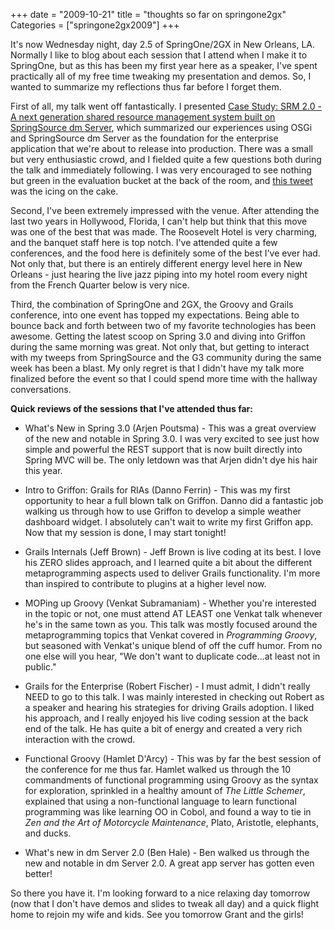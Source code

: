 +++
date = "2009-10-21"
title = "thoughts so far on springone2gx"
Categories = ["springone2gx2009"]
+++

It's now Wednesday night, day 2.5 of SpringOne/2GX in New Orleans, LA. Normally I like to blog about each session that I attend when I make it to SpringOne, but as this has been my first year here as a speaker, I've spent practically all of my free time tweaking my presentation and demos. So, I wanted to summarize my reflections thus far before I forget them.

First of all, my talk went off fantastically. I presented [Case Study: SRM 2.0 - A next generation shared resource management system built on SpringSource dm Server](http://www.springone2gx.com/conference/new_orleans/2009/10/session?id=15651), which summarized our experiences using OSGi and SpringSource dm Server as the foundation for the enterprise application that we're about to release into production. There was a small but very enthusiastic crowd, and I fielded quite a few questions both during the talk and immediately following. I was very encouraged to see nothing but green in the evaluation bucket at the back of the room, and [this tweet](http://twitter.com/sudr/status/5056103019) was the icing on the cake.

Second, I've been extremely impressed with the venue. After attending the last two years in Hollywood, Florida, I can't help but think that this move was one of the best that was made. The Roosevelt Hotel is very charming, and the banquet staff here is top notch. I've attended quite a few conferences, and the food here is definitely some of the best I've ever had. Not only that, but there is an entirely different energy level here in New Orleans - just hearing the live jazz piping into my hotel room every night from the French Quarter below is very nice.

Third, the combination of SpringOne and 2GX, the Groovy and Grails conference, into one event has topped my expectations. Being able to bounce back and forth between two of my favorite technologies has been awesome. Getting the latest scoop on Spring 3.0 and diving into Griffon during the same morning was great. Not only that, but getting to interact with my tweeps from SpringSource and the G3 community during the same week has been a blast. My only regret is that I didn't have my talk more finalized before the event so that I could spend more time with the hallway conversations.

**Quick reviews of the sessions that I've attended thus far:**



   
  * What's New in Spring 3.0 (Arjen Poutsma) - This was a great overview of the new and notable in Spring 3.0. I was very excited to see just how simple and powerful the REST support that is now built directly into Spring MVC will be. The only letdown was that Arjen didn't dye his hair this year.

   
  * Intro to Griffon: Grails for RIAs (Danno Ferrin) - This was my first opportunity to hear a full blown talk on Griffon. Danno did a fantastic job walking us through how to use Griffon to develop a simple weather dashboard widget. I absolutely can't wait to write my first Griffon app. Now that my session is done, I may start tonight!

   
  * Grails Internals (Jeff Brown) - Jeff Brown is live coding at its best. I love his ZERO slides approach, and I learned quite a bit about the different metaprogramming aspects used to deliver Grails functionality. I'm more than inspired to contribute to plugins at a higher level now.

  
  * MOPing up Groovy (Venkat Subramaniam) - Whether you're interested in the topic or not, one must attend AT LEAST one Venkat talk whenever he's in the same town as you. This talk was mostly focused around the metaprogramming topics that Venkat covered in _Programming Groovy_, but seasoned with Venkat's unique blend of off the cuff humor. From no one else will you hear, "We don't want to duplicate code...at least not in public."

   
  * Grails for the Enterprise (Robert Fischer) - I must admit, I didn't really NEED to go to this talk. I was mainly interested in checking out Robert as a speaker and hearing his strategies for driving Grails adoption. I liked his approach, and I really enjoyed his live coding session at the back end of the talk. He has quite a bit of energy and created a very rich interaction with the crowd.

  
  * Functional Groovy (Hamlet D'Arcy) - This was by far the best session of the conference for me thus far. Hamlet walked us through the 10 commandments of functional programming using Groovy as the syntax for exploration, sprinkled in a healthy amount of _The Little Schemer_, explained that using a non-functional language to learn functional programming was like learning OO in Cobol, and found a way to tie in _Zen and the Art of Motorcycle Maintenance_, Plato, Aristotle, elephants, and ducks.

   
  * What's new in dm Server 2.0 (Ben Hale) - Ben walked us through the new and notable in dm Server 2.0. A great app server has gotten even better!



So there you have it. I'm looking forward to a nice relaxing day tomorrow (now that I don't have demos and slides to tweak all day) and a quick flight home to rejoin my wife and kids. See you tomorrow Grant and the girls!
